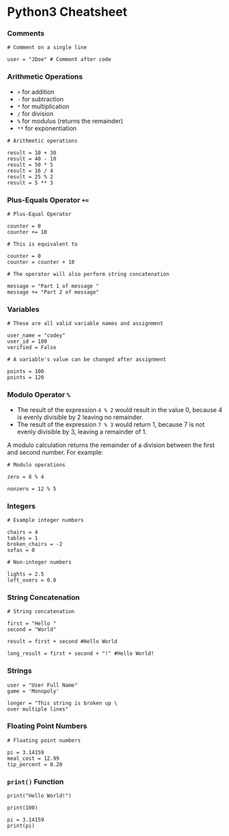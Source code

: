 # Python3 Cheatsheet

### Comments&#x20;

```
# Comment on a single line

user = "JDoe" # Comment after code
```

### Arithmetic Operations

* `+` for addition
* `-` for subtraction
* `*` for multiplication
* `/` for division
* `%` for modulus (returns the remainder)
* `**` for exponentiation

```
# Arithmetic operations

result = 10 + 30
result = 40 - 10
result = 50 * 5
result = 16 / 4
result = 25 % 2
result = 5 ** 3
```

### Plus-Equals Operator `+=` <a href="#heading-plus-equals-operator" id="heading-plus-equals-operator"></a>

```
# Plus-Equal Operator

counter = 0
counter += 10

# This is equivalent to

counter = 0
counter = counter + 10

# The operator will also perform string concatenation

message = "Part 1 of message "
message += "Part 2 of message"
```

### Variables <a href="#heading-variables" id="heading-variables"></a>

```
# These are all valid variable names and assignment

user_name = "codey"
user_id = 100
verified = False

# A variable's value can be changed after assignment

points = 100
points = 120
```

### Modulo Operator `%` <a href="#heading-modulo-operator" id="heading-modulo-operator"></a>

* The result of the expression `4 % 2` would result in the value 0, because 4 is evenly divisible by 2 leaving no remainder.
* The result of the expression `7 % 3` would return 1, because 7 is not evenly divisible by 3, leaving a remainder of 1.

A modulo calculation returns the remainder of a division between the first and second number. For example:

```
# Modulo operations

zero = 8 % 4

nonzero = 12 % 5
```

### Integers <a href="#heading-integers" id="heading-integers"></a>

```
# Example integer numbers

chairs = 4
tables = 1
broken_chairs = -2
sofas = 0

# Non-integer numbers

lights = 2.5
left_overs = 0.0
```

### String Concatenation <a href="#heading-string-concatenation" id="heading-string-concatenation"></a>

```
# String concatenation

first = "Hello "
second = "World"

result = first + second #Hello World

long_result = first + second + "!" #Hello World!
```

### Strings

```
user = "User Full Name"
game = 'Monopoly'

longer = "This string is broken up \
over multiple lines"
```

### Floating Point Numbers <a href="#heading-floating-point-numbers" id="heading-floating-point-numbers"></a>

```
# Floating point numbers

pi = 3.14159
meal_cost = 12.99
tip_percent = 0.20
```

### `print()` Function <a href="#heading-print-function" id="heading-print-function"></a>

```
print("Hello World!")

print(100)

pi = 3.14159
print(pi)
```

###
